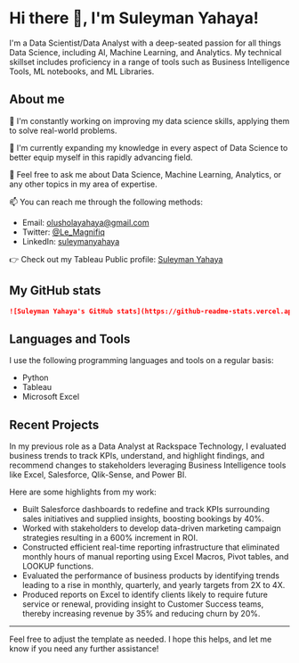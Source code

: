 # Hi there 👋, I'm Suleyman Yahaya!

I'm a Data Scientist/Data Analyst with a deep-seated passion for all things Data Science, including AI, Machine Learning, and Analytics. My technical skillset includes proficiency in a range of tools such as Business Intelligence Tools, ML notebooks, and ML Libraries.

## About me
🔭 I'm constantly working on improving my data science skills, applying them to solve real-world problems.

🌱 I'm currently expanding my knowledge in every aspect of Data Science to better equip myself in this rapidly advancing field.

💬 Feel free to ask me about Data Science, Machine Learning, Analytics, or any other topics in my area of expertise.

📫 You can reach me through the following methods:
* Email: [olusholayahaya@gmail.com](mailto:olusholayahaya@gmail.com)
* Twitter: [@Le_Magnifiq](https://twitter.com/Le_Magnifiq)
* LinkedIn: [suleymanyahaya](https://www.linkedin.com/in/suleymanyahaya/)

👉 Check out my Tableau Public profile: [Suleyman Yahaya](https://public.tableau.com/app/profile/suleyman.yahaya)

## My GitHub stats
```markdown
![Suleyman Yahaya's GitHub stats](https://github-readme-stats.vercel.app/api?username=LeMagnifiq&show_icons=true&theme=tokyonight)
```

## Languages and Tools
I use the following programming languages and tools on a regular basis:
* Python
* Tableau
* Microsoft Excel

## Recent Projects
In my previous role as a Data Analyst at Rackspace Technology, I evaluated business trends to track KPIs, understand, and highlight findings, and recommend changes to stakeholders leveraging Business Intelligence tools like Excel, Salesforce, Qlik-Sense, and Power BI. 

Here are some highlights from my work:
* Built Salesforce dashboards to redefine and track KPIs surrounding sales initiatives and supplied insights, boosting bookings by 40%.
* Worked with stakeholders to develop data-driven marketing campaign strategies resulting in a 600% increment in ROI.
* Constructed efficient real-time reporting infrastructure that eliminated monthly hours of manual reporting using Excel Macros, Pivot tables, and LOOKUP functions.
* Evaluated the performance of business products by identifying trends leading to a rise in monthly, quarterly, and yearly targets from 2X to 4X.
* Produced reports on Excel to identify clients likely to require future service or renewal, providing insight to Customer Success teams, thereby increasing revenue by 35% and reducing churn by 20%.

---

Feel free to adjust the template as needed. I hope this helps, and let me know if you need any further assistance!

